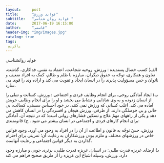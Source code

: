 ```yaml
---
layout:     post
title:      "فواید ورزش"
subtitle:   "فواید روان شناسی "
date:       2017-06-19 16:15:00
author:     "قاسمی"
header-img: "img/images.jpg"
catalog: true
tags:
 یاکریم 
---
```


فوايد روانشناسى

الف) کسب خصال پسنديده
: 
ورزش، روحيه شجاعت، اعتماد به نفس، فداکارى، گذشت، تعاون و همکارى، توجّه به حقوق ديگران، مبارزه با ظلم و ظالم، کمک به افراد ضعيف و ناتوان و حس مسؤوليت پذيرى را در انسان ايجاد و تقويت مى کند و اراده وى را قوى مى سازد.

ب) ايجاد آمادگى روحى، براى انجام وظايف فردى و اجتماعى
: 
ورزش، کسالت و تنبلى را از انسان زدوده و به وى شادابى و نشاط مى بخشد و او را براى انجام وظايف خويش آماده مى کند. اغلب کسانى که ورزش نمى کنند، در خود احساس سستى، کسالت، بى حالى و بى حوصلگى دارند.
از طرفى، ورزش هيجان و افسردگى را در انسان کاهش مى دهد و يکى از راههاى مهمّ علاج و تسکين فشارهاى روانى است؛ که در نتيجه آن، آمادگى براى انجام کارهاى فردى و اجتماعى در انسان بيشتر مى شود
.
ج) قانونمندى: 

ورزش، حسّ توجّه به قانون و اطاعت از آن را در افراد به وجود مى آورد.
وجود قوانين خاص در ورزشهاى مختلف و ملزم بودن ورزشکاران به رعايت آن؛ تمرينى براى احترام گذاردن به ديگر قوانين اجتماعى و رعايت آنهاست.


د) ارضاى غريزه قدرت طلبى: 
در انسان، غريزه قدرت طلبى، برترى جويى و مبارزه وجود دارد. ورزش، وسيله اشباع اين غريزه را از طريق صحيح فراهم مى کند
